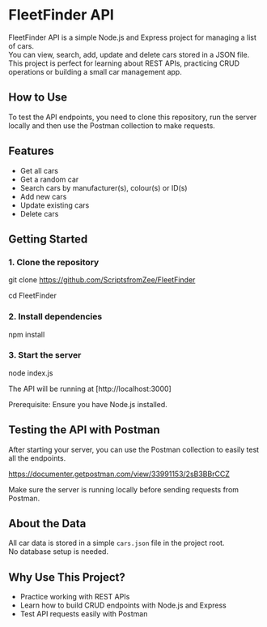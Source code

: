 
# FleetFinder API

FleetFinder API is a simple Node.js and Express project for managing a list of cars.  
You can view, search, add, update and delete cars stored in a JSON file.  
This project is perfect for learning about REST APIs, practicing CRUD operations or building a small car management app.

## How to Use

To test the API endpoints, you need to clone this repository, run the server locally and then use the Postman collection to make requests.

## Features

- Get all cars
- Get a random car
- Search cars by manufacturer(s), colour(s) or ID(s)
- Add new cars
- Update existing cars
- Delete cars

## Getting Started

### 1. Clone the repository

git clone https://github.com/ScriptsfromZee/FleetFinder

cd FleetFinder

### 2. Install dependencies

npm install

### 3. Start the server

node index.js

The API will be running at [http://localhost:3000]

Prerequisite: Ensure you have Node.js installed.

## Testing the API with Postman

After starting your server, you can use the Postman collection to easily test all the endpoints.

https://documenter.getpostman.com/view/33991153/2sB3BBrCCZ

Make sure the server is running locally before sending requests from Postman.

## About the Data

All car data is stored in a simple `cars.json` file in the project root.  
No database setup is needed.


## Why Use This Project?

- Practice working with REST APIs
- Learn how to build CRUD endpoints with Node.js and Express
- Test API requests easily with Postman

